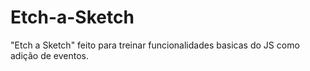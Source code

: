 # Etch-a-Sketch

"Etch a Sketch" feito para treinar funcionalidades basicas do JS como adição de eventos.
